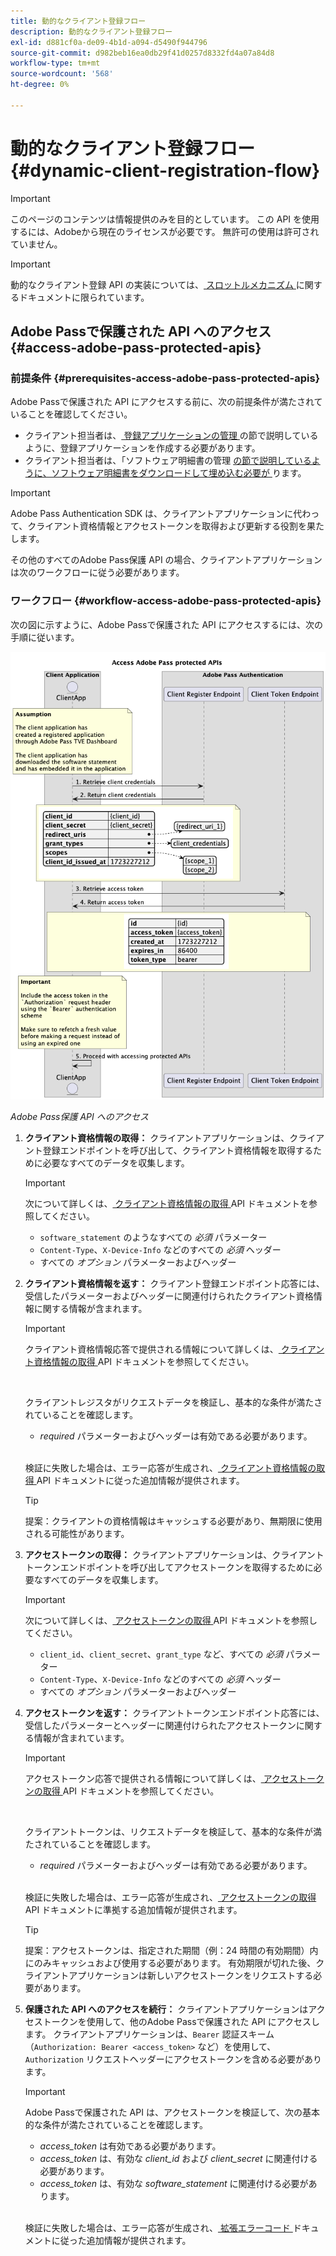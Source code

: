 ```yaml
---
title: 動的なクライアント登録フロー
description: 動的なクライアント登録フロー
exl-id: d881cf0a-de09-4b1d-a094-d5490f944796
source-git-commit: d982beb16ea0db29f41d0257d8332fd4a07a84d8
workflow-type: tm+mt
source-wordcount: '568'
ht-degree: 0%

---
```


# 動的なクライアント登録フロー {#dynamic-client-registration-flow}

>[!IMPORTANT]
>
> このページのコンテンツは情報提供のみを目的としています。 この API を使用するには、Adobeから現在のライセンスが必要です。 無許可の使用は許可されていません。

>[!IMPORTANT]
>
> 動的なクライアント登録 API の実装については、[ スロットルメカニズム ](/help/authentication/integration-guide-programmers/throttling-mechanism.md) に関するドキュメントに限られています。

## Adobe Passで保護された API へのアクセス {#access-adobe-pass-protected-apis}

### 前提条件 {#prerequisites-access-adobe-pass-protected-apis}

Adobe Passで保護された API にアクセスする前に、次の前提条件が満たされていることを確認してください。

* クライアント担当者は、[ 登録アプリケーションの管理 ](../dynamic-client-registration-overview.md#manage-registered-applications) の節で説明しているように、登録アプリケーションを作成する必要があります。
* クライアント担当者は、「ソフトウェア明細書の管理 [ の節で説明しているように、ソフトウェア明細書をダウンロードして埋め込む必要が ](../dynamic-client-registration-overview.md#manage-software-statements) ります。

>[!IMPORTANT]
>
> Adobe Pass Authentication SDK は、クライアントアプリケーションに代わって、クライアント資格情報とアクセストークンを取得および更新する役割を果たします。
> 
> その他のすべてのAdobe Pass保護 API の場合、クライアントアプリケーションは次のワークフローに従う必要があります。

### ワークフロー {#workflow-access-adobe-pass-protected-apis}

次の図に示すように、Adobe Passで保護された API にアクセスするには、次の手順に従います。

![Adobe Pass保護 API へのアクセス ](../../../../assets/dcr-api/dcr-api-access-adobe-pass-protected-apis.png)

*Adobe Pass保護 API へのアクセス*

1. **クライアント資格情報の取得：** クライアントアプリケーションは、クライアント登録エンドポイントを呼び出して、クライアント資格情報を取得するために必要なすべてのデータを収集します。

   >[!IMPORTANT]
   >
   > 次について詳しくは、[ クライアント資格情報の取得 ](../apis/dynamic-client-registration-apis-retrieve-client-credentials.md#request) API ドキュメントを参照してください。
   >
   > * `software_statement` のようなすべての _必須_ パラメーター
   > * `Content-Type`、`X-Device-Info` などのすべての _必須_ ヘッダー
   > * すべての _オプション_ パラメーターおよびヘッダー

1. **クライアント資格情報を返す：** クライアント登録エンドポイント応答には、受信したパラメーターおよびヘッダーに関連付けられたクライアント資格情報に関する情報が含まれます。

   >[!IMPORTANT]
   >
   > クライアント資格情報応答で提供される情報について詳しくは、[ クライアント資格情報の取得 ](../apis/dynamic-client-registration-apis-retrieve-client-credentials.md#success) API ドキュメントを参照してください。
   >
   > <br/>
   >
   > クライアントレジスタがリクエストデータを検証し、基本的な条件が満たされていることを確認します。
   >
   > * _required_ パラメーターおよびヘッダーは有効である必要があります。
   >
   > <br/>
   >
   > 検証に失敗した場合は、エラー応答が生成され、[ クライアント資格情報の取得 ](../apis/dynamic-client-registration-apis-retrieve-client-credentials.md#error) API ドキュメントに従った追加情報が提供されます。

   >[!TIP]
   >
   > 提案：クライアントの資格情報はキャッシュする必要があり、無期限に使用される可能性があります。

1. **アクセストークンの取得：** クライアントアプリケーションは、クライアントトークンエンドポイントを呼び出してアクセストークンを取得するために必要なすべてのデータを収集します。

   >[!IMPORTANT]
   >
   > 次について詳しくは、[ アクセストークンの取得 ](../apis/dynamic-client-registration-apis-retrieve-access-token.md#request) API ドキュメントを参照してください。
   >
   > * `client_id`、`client_secret`、`grant_type` など、すべての _必須_ パラメーター
   > * `Content-Type`、`X-Device-Info` などのすべての _必須_ ヘッダー
   > * すべての _オプション_ パラメーターおよびヘッダー

1. **アクセストークンを返す：** クライアントトークンエンドポイント応答には、受信したパラメーターとヘッダーに関連付けられたアクセストークンに関する情報が含まれています。

   >[!IMPORTANT]
   >
   > アクセストークン応答で提供される情報について詳しくは、[ アクセストークンの取得 ](../apis/dynamic-client-registration-apis-retrieve-access-token.md#success) API ドキュメントを参照してください。
   >
   > <br/>
   >
   > クライアントトークンは、リクエストデータを検証して、基本的な条件が満たされていることを確認します。
   >
   > * _required_ パラメーターおよびヘッダーは有効である必要があります。
   >
   > <br/>
   >
   > 検証に失敗した場合は、エラー応答が生成され、[ アクセストークンの取得 ](../apis/dynamic-client-registration-apis-retrieve-access-token.md#error) API ドキュメントに準拠する追加情報が提供されます。

   >[!TIP]
   >
   > 提案：アクセストークンは、指定された期間（例：24 時間の有効期間）内にのみキャッシュおよび使用する必要があります。 有効期限が切れた後、クライアントアプリケーションは新しいアクセストークンをリクエストする必要があります。

1. **保護された API へのアクセスを続行：** クライアントアプリケーションはアクセストークンを使用して、他のAdobe Passで保護された API にアクセスします。 クライアントアプリケーションは、`Bearer` 認証スキーム（`Authorization: Bearer <access_token>` など）を使用して、`Authorization` リクエストヘッダーにアクセストークンを含める必要があります。

   >[!IMPORTANT]
   >
   > Adobe Passで保護された API は、アクセストークンを検証して、次の基本的な条件が満たされていることを確認します。
   >
   > * _access_token_ は有効である必要があります。
   > * _access_token_ は、有効な _client_id_ および _client_secret_ に関連付ける必要があります。
   > * _access_token_ は、有効な _software_statement_ に関連付ける必要があります。
   >
   > <br/>
   >
   > 検証に失敗した場合は、エラー応答が生成され、[ 拡張エラーコード ](../../../features-standard/error-reporting/enhanced-error-codes.md) ドキュメントに従った追加情報が提供されます。
